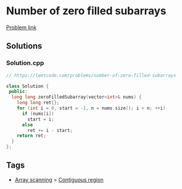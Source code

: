# Number of zero filled subarrays

[Problem link](https://leetcode.com/problems/number-of-zero-filled-subarrays)

## Solutions


### Solution.cpp
```cpp
// https://leetcode.com/problems/number-of-zero-filled-subarrays

class Solution {
 public:
  long long zeroFilledSubarray(vector<int>& nums) {
    long long ret{};
    for (int i = 0, start = -1, n = nums.size(); i < n; ++i)
      if (nums[i])
        start = i;
      else
        ret += i - start;
    return ret;
  }
};
```
## Tags

* [Array scanning](/Collections/array-scanning.md#array-scanning) > [Contiguous region](/Collections/array-scanning.md#contiguous-region)
